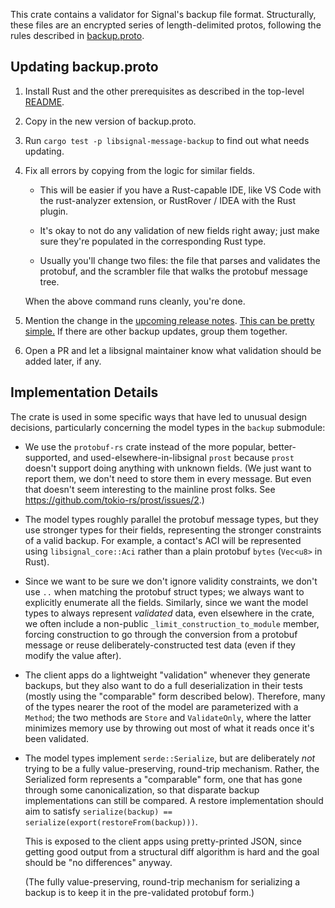 This crate contains a validator for Signal's backup file format. Structurally, these files are an
encrypted series of length-delimited protos, following the rules described in [backup.proto](src/proto/backup.proto).


## Updating backup.proto

1. Install Rust and the other prerequisites as described in the top-level [README](../../README.md).

2. Copy in the new version of backup.proto.

3. Run `cargo test -p libsignal-message-backup` to find out what needs updating.

4. Fix all errors by copying from the logic for similar fields.

    - This will be easier if you have a Rust-capable IDE, like VS Code with the rust-analyzer extension, or RustRover / IDEA with the Rust plugin.

    - It's okay to not do any validation of new fields right away; just make sure they're populated in the corresponding Rust type.

    - Usually you'll change two files: the file that parses and validates the protobuf, and the scrambler file that walks the protobuf message tree.

    When the above command runs cleanly, you're done.

5. Mention the change in the [upcoming release notes](../../RELEASE_NOTES.md). [This can be pretty simple.](https://github.com/signalapp/libsignal/commit/4723fdbba1970c91795f8cdd8b7bcc4eafb66114) If there are other backup updates, group them together.

6. Open a PR and let a libsignal maintainer know what validation should be added later, if any.


## Implementation Details

The crate is used in some specific ways that have led to unusual design decisions, particularly concerning the model types in the `backup` submodule:

- We use the `protobuf-rs` crate instead of the more popular, better-supported, and used-elsewhere-in-libsignal `prost` because `prost` doesn't support doing anything with unknown fields. (We just want to report them, we don't need to store them in every message. But even that doesn't seem interesting to the mainline prost folks. See <https://github.com/tokio-rs/prost/issues/2>.)

- The model types roughly parallel the protobuf message types, but they use stronger types for their fields, representing the stronger constraints of a valid backup. For example, a contact's ACI will be represented using `libsignal_core::Aci` rather than a plain protobuf `bytes` (`Vec<u8>` in Rust).

- Since we want to be sure we don't ignore validity constraints, we don't use `..` when matching the protobuf struct types; we always want to explicitly enumerate all the fields. Similarly, since we want the model types to always represent *validated* data, even elsewhere in the crate, we often include a non-public `_limit_construction_to_module` member, forcing construction to go through the conversion from a protobuf message or reuse deliberately-constructed test data (even if they modify the value after).

- The client apps do a lightweight "validation" whenever they generate backups, but they also want to do a full deserialization in their tests (mostly using the "comparable" form described below). Therefore, many of the types nearer the root of the model are parameterized with a `Method`; the two methods are `Store` and `ValidateOnly`, where the latter minimizes memory use by throwing out most of what it reads once it's been validated.

- The model types implement `serde::Serialize`, but are deliberately *not* trying to be a fully value-preserving, round-trip mechanism. Rather, the Serialized form represents a "comparable" form, one that has gone through some canonicalization, so that disparate backup implementations can still be compared. A restore implementation should aim to satisfy `serialize(backup) == serialize(export(restoreFrom(backup)))`.

    This is exposed to the client apps using pretty-printed JSON, since getting good output from a structural diff algorithm is hard and the goal should be "no differences" anyway.

    (The fully value-preserving, round-trip mechanism for serializing a backup is to keep it in the pre-validated protobuf form.)